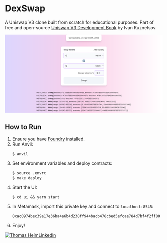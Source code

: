 # DexSwap

A Uniswap V3 clone built from scratch for educational purposes. Part of free and open-source [Uniswap V3 Development Book](https://uniswapv3book.com) by Ivan Kuznetsov. 

![Front-end application screenshot](/screenshot.png)

## How to Run
1. Ensure you have [Foundry](https://github.com/foundry-rs/foundry) installed.
1. Run Anvil:
    ```shell
    $ anvil
    ```
1. Set environment variables and deploy contracts:
    ```shell
    $ source .envrc
    $ make deploy
    ```
1. Start the UI:
    ```shell
    $ cd ui && yarn start
    ```
1. In Metamask, import this private key and connect to `localhost:8545`:
    ```
    0xac0974bec39a17e36ba4a6b4d238ff944bacb478cbed5efcae784d7bf4f2ff80
    ```
1. Enjoy!

[![Thomas HeimLinkedin](https://img.shields.io/badge/LinkedIn-0077B5?style=for-the-badge&logo=linkedin&logoColor=white)](https://www.linkedin.com/in/thomas-heim11/)
